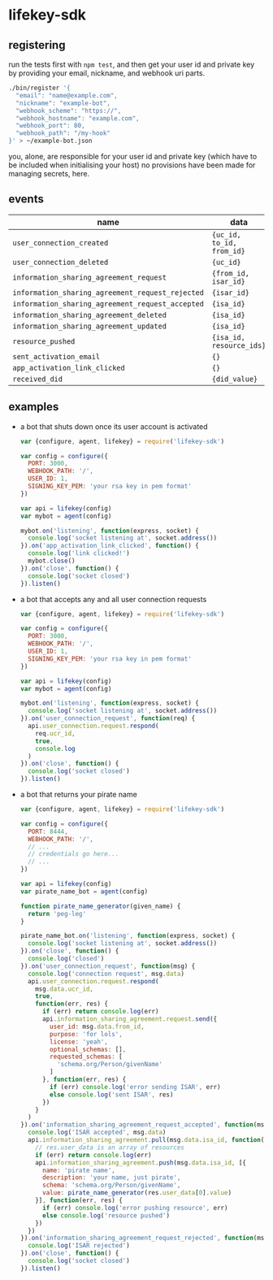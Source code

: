 
# lifekey-sdk

## registering

run the tests first with `npm test`, and then get your user id and private key by providing your email, nickname, and webhook uri parts.

```bash
./bin/register '{
  "email": "name@example.com",
  "nickname": "example-bot",
  "webhook_scheme": "https://",
  "webhook_hostname": "example.com",
  "webhook_port": 80,
  "webhook_path": "/my-hook"
}' > ~/example-bot.json
```

you, alone, are responsible for your user id and private key (which have to be included when initialising your host) no provisions have been made for managing secrets, here.

## events

name | data
---- | ----
`user_connection_created` | `{uc_id, to_id, from_id}`
`user_connection_deleted` | `{uc_id}`
`information_sharing_agreement_request` | `{from_id, isar_id}`
`information_sharing_agreement_request_rejected` | `{isar_id}`
`information_sharing_agreement_request_accepted` | `{isa_id}`
`information_sharing_agreement_deleted` | `{isa_id}`
`information_sharing_agreement_updated` | `{isa_id}`
`resource_pushed` | `{isa_id, resource_ids}`
`sent_activation_email` | `{}`
`app_activation_link_clicked` | `{}`
`received_did` | `{did_value}`

## examples

* a bot that shuts down once its user account is activated

  ```javascript
  var {configure, agent, lifekey} = require('lifekey-sdk')

  var config = configure({
    PORT: 3000,
    WEBHOOK_PATH: '/',
    USER_ID: 1,
    SIGNING_KEY_PEM: 'your rsa key in pem format'
  })

  var api = lifekey(config)
  var mybot = agent(config)

  mybot.on('listening', function(express, socket) {
    console.log('socket listening at', socket.address())
  }).on('app_activation_link_clicked', function() {
    console.log('link clicked!')
    mybot.close()
  }).on('close', function() {
    console.log('socket closed')
  }).listen()
  ```

* a bot that accepts any and all user connection requests

  ```javascript
  var {configure, agent, lifekey} = require('lifekey-sdk')

  var config = configure({
    PORT: 3000,
    WEBHOOK_PATH: '/',
    USER_ID: 1,
    SIGNING_KEY_PEM: 'your rsa key in pem format'
  })

  var api = lifekey(config)
  var mybot = agent(config)

  mybot.on('listening', function(express, socket) {
    console.log('socket listening at', socket.address())
  }).on('user_connection_request', function(req) {
    api.user_connection.request.respond(
      req.ucr_id,
      true,
      console.log
    )
  }).on('close', function() {
    console.log('socket closed')
  }).listen()
  ```

* a bot that returns your pirate name

  ```javascript
  var {configure, agent, lifekey} = require('lifekey-sdk')

  var config = configure({
    PORT: 8444,
    WEBHOOK_PATH: '/',
    // ...
    // credentials go here...
    // ...
  })

  var api = lifekey(config)
  var pirate_name_bot = agent(config)

  function pirate_name_generator(given_name) {
    return 'peg-leg'
  }

  pirate_name_bot.on('listening', function(express, socket) {
    console.log('socket listening at', socket.address())
  }).on('close', function() {
    console.log('closed')
  }).on('user_connection_request', function(msg) {
    console.log('connection request', msg.data)
    api.user_connection.request.respond(
      msg.data.ucr_id,
      true,
      function(err, res) {
        if (err) return console.log(err)
        api.information_sharing_agreement.request.send({
          user_id: msg.data.from_id,
          purpose: 'for lols',
          license: 'yeah',
          optional_schemas: [],
          requested_schemas: [
            'schema.org/Person/givenName'
          ]
        }, function(err, res) {
          if (err) console.log('error sending ISAR', err)
          else console.log('sent ISAR', res)
        })
      }
    )
  }).on('information_sharing_agreement_request_accepted', function(msg) {
    console.log('ISAR accepted', msg.data)
    api.information_sharing_agreement.pull(msg.data.isa_id, function(err, res) {
      // res.user_data is an array of resources
      if (err) return console.log(err)
      api.information_sharing_agreement.push(msg.data.isa_id, [{
        name: 'pirate name',
        description: 'your name, just pirate',
        schema: 'schema.org/Person/givenName',
        value: pirate_name_generator(res.user_data[0].value)
      }], function(err, res) {
        if (err) console.log('error pushing resource', err)
        else console.log('resource pushed')
      })
    })
  }).on('information_sharing_agreement_request_rejected', function(msg) {
    console.log('ISAR rejected')
  }).on('close', function() {
    console.log('socket closed')
  }).listen()
  ```